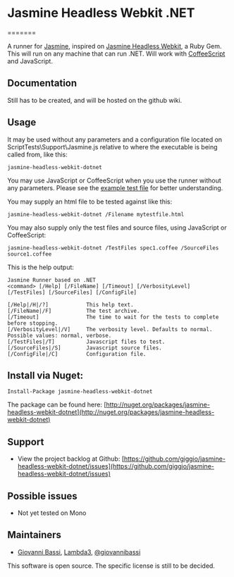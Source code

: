 # Jasmine Headless Webkit .NET
=======

A runner for [Jasmine](https://github.com/pivotal/jasmine), inspired on [Jasmine Headless Webkit](http://johnbintz.github.com/jasmine-headless-webkit/), a Ruby Gem. This will run on any machine that can run .NET. Will work with [CoffeeScript](http://coffeescript.org/) and JavaScript.

## Documentation

Still has to be created, and will be hosted on the github wiki.

## Usage

It may be used without any parameters and a configuration file located on ScriptTests\Support\Jasmine.js relative to where the executable is being called from, like this:
	
	jasmine-headless-webkit-dotnet

You may use JavaScript or CoffeeScript when you use the runner without any parameters. Please see the [example test file](https://github.com/giggio/jasmine-headless-webkit-dotnet/blob/master/src/Tests/JasmineTests/ScriptTests/Support/Jasmine.js) for better understanding.

You may supply an html file to be tested against like this:
	
	jasmine-headless-webkit-dotnet /Filename mytestfile.html

You may also supply only the test files and source files, using JavaScript or CoffeeScript:

	jasmine-headless-webkit-dotnet /TestFiles spec1.coffee /SourceFiles source1.coffee

This is the help output:

	Jasmine Runner based on .NET
	<command> [/Help] [/FileName] [/Timeout] [/VerbosityLevel] [/TestFiles] [/SourceFiles] [/ConfigFile]

	[/Help|/H|/?]            This help text.
	[/FileName|/F]           The test archive.
	[/Timeout]               The time to wait for the tests to complete before stopping.
	[/VerbosityLevel|/V]     The verbosity level. Defaults to normal. Possible values: normal, verbose.
	[/TestFiles|/T]          Javascript files to test.
	[/SourceFiles|/S]        Javascript source files.
	[/ConfigFile|/C]         Configuration file.

## Install via Nuget:

    Install-Package jasmine-headless-webkit-dotnet

The package can be found here: [http://nuget.org/packages/jasmine-headless-webkit-dotnet](http://nuget.org/packages/jasmine-headless-webkit-dotnet)

## Support

* View the project backlog at Github: [https://github.com/giggio/jasmine-headless-webkit-dotnet/issues](https://github.com/giggio/jasmine-headless-webkit-dotnet/issues)

## Possible issues

* Not yet tested on Mono

## Maintainers

* [Giovanni Bassi](http://blog.lambda3.com.br/L3/giovannibassi/), [Lambda3](http://www.lambda3.com.br), [@giovannibassi](http://twitter.com/giovannibassi)

This software is open source. The specific license is still to be decided. 